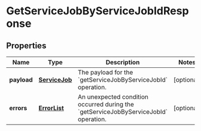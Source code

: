 
# GetServiceJobByServiceJobIdResponse

## Properties
Name | Type | Description | Notes
------------ | ------------- | ------------- | -------------
**payload** | [**ServiceJob**](ServiceJob.md) | The payload for the &#x60;getServiceJobByServiceJobId&#x60; operation. |  [optional]
**errors** | [**ErrorList**](ErrorList.md) | An unexpected condition occurred during the &#x60;getServiceJobByServiceJobId&#x60; operation. |  [optional]



